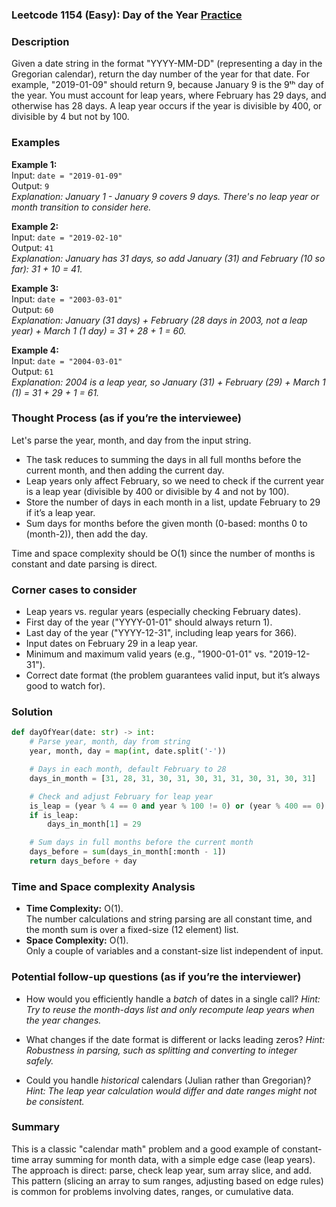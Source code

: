 ### Leetcode 1154 (Easy): Day of the Year [Practice](https://leetcode.com/problems/day-of-the-year)

### Description  
Given a date string in the format "YYYY-MM-DD" (representing a day in the Gregorian calendar), return the day number of the year for that date. For example, "2019-01-09" should return 9, because January 9 is the 9ᵗʰ day of the year. You must account for leap years, where February has 29 days, and otherwise has 28 days. A leap year occurs if the year is divisible by 400, or divisible by 4 but not by 100.

### Examples  

**Example 1:**  
Input: `date = "2019-01-09"`  
Output: `9`  
*Explanation: January 1 - January 9 covers 9 days. There's no leap year or month transition to consider here.*

**Example 2:**  
Input: `date = "2019-02-10"`  
Output: `41`  
*Explanation: January has 31 days, so add January (31) and February (10 so far): 31 + 10 = 41.*

**Example 3:**  
Input: `date = "2003-03-01"`  
Output: `60`  
*Explanation: January (31 days) + February (28 days in 2003, not a leap year) + March 1 (1 day) = 31 + 28 + 1 = 60.*

**Example 4:**  
Input: `date = "2004-03-01"`  
Output: `61`  
*Explanation: 2004 is a leap year, so January (31) + February (29) + March 1 (1) = 31 + 29 + 1 = 61.*

### Thought Process (as if you’re the interviewee)  
Let's parse the year, month, and day from the input string.  
- The task reduces to summing the days in all full months before the current month, and then adding the current day.
- Leap years only affect February, so we need to check if the current year is a leap year (divisible by 400 or divisible by 4 and not by 100).
- Store the number of days in each month in a list, update February to 29 if it’s a leap year.
- Sum days for months before the given month (0-based: months 0 to (month-2)), then add the day.

Time and space complexity should be O(1) since the number of months is constant and date parsing is direct.

### Corner cases to consider  
- Leap years vs. regular years (especially checking February dates).
- First day of the year ("YYYY-01-01" should always return 1).
- Last day of the year ("YYYY-12-31", including leap years for 366).
- Input dates on February 29 in a leap year.
- Minimum and maximum valid years (e.g., "1900-01-01" vs. "2019-12-31").
- Correct date format (the problem guarantees valid input, but it’s always good to watch for).

### Solution

```python
def dayOfYear(date: str) -> int:
    # Parse year, month, day from string
    year, month, day = map(int, date.split('-'))

    # Days in each month, default February to 28
    days_in_month = [31, 28, 31, 30, 31, 30, 31, 31, 30, 31, 30, 31]

    # Check and adjust February for leap year
    is_leap = (year % 4 == 0 and year % 100 != 0) or (year % 400 == 0)
    if is_leap:
        days_in_month[1] = 29

    # Sum days in full months before the current month
    days_before = sum(days_in_month[:month - 1])
    return days_before + day
```

### Time and Space complexity Analysis  

- **Time Complexity:** O(1).  
  The number calculations and string parsing are all constant time, and the month sum is over a fixed-size (12 element) list.
- **Space Complexity:** O(1).  
  Only a couple of variables and a constant-size list independent of input.

### Potential follow-up questions (as if you’re the interviewer)  

- How would you efficiently handle a *batch* of dates in a single call?
  *Hint: Try to reuse the month-days list and only recompute leap years when the year changes.*

- What changes if the date format is different or lacks leading zeros?
  *Hint: Robustness in parsing, such as splitting and converting to integer safely.*

- Could you handle *historical* calendars (Julian rather than Gregorian)?
  *Hint: The leap year calculation would differ and date ranges might not be consistent.*

### Summary
This is a classic "calendar math" problem and a good example of constant-time array summing for month data, with a simple edge case (leap years). The approach is direct: parse, check leap year, sum array slice, and add. This pattern (slicing an array to sum ranges, adjusting based on edge rules) is common for problems involving dates, ranges, or cumulative data.
